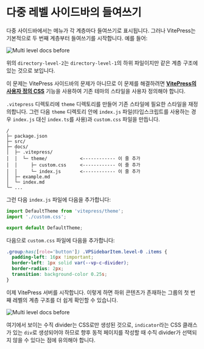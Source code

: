 # 다중 레벨 사이드바의 들여쓰기

다중 사이드바에서는 메뉴가 각 계층마다 들여쓰기로 표시됩니다. 그러나 VitePress는 기본적으로 두 번째 계층부터 들여쓰기를 시작합니다. 예를 들어:

![Multi level docs before](/doc-multi-level-docs-before.png)

위의 `directory-level-2`는 `directory-level-1`의 하위 파일이지만 같은 계층 구조에 있는 것으로 보입니다.

이 문제는 VitePress 사이드바의 문제가 아니므로 이 문제를 해결하려면 **[VitePress의 사용자 정의 CSS](https://vitepress.dev/guide/extending-default-theme#customizing-css)** 기능을 사용하여 기존 테마의 스타일을 사용자 정의해야 합니다.

`.vitepress` 디렉토리에 `theme` 디렉토리를 만들어 기존 스타일에 필요한 스타일을 재정의합니다. 그런 다음 `theme` 디렉토리 안에 `index.js` 파일(타입스크립트를 사용하는 경우 `index.js` 대신 `index.ts`를 사용)과 `custom.css` 파일을 만듭니다.

```text
/
├─ package.json
├─ src/
├─ docs/
│  ├─ .vitepress/
│  │  └─ theme/            <------------ 이 줄 추가
│  │     ├─ custom.css     <------------ 이 줄 추가
│  │     └─ index.js       <------------ 이 줄 추가
│  ├─ example.md
│  └─ index.md
└─ ...
```

그런 다음 `index.js` 파일에 다음을 추가합니다:

```javascript
import DefaultTheme from 'vitepress/theme';
import './custom.css';

export default DefaultTheme;
```

다음으로 `custom.css` 파일에 다음을 추가합니다:

```css
.group:has([role='button']) .VPSidebarItem.level-0 .items {
  padding-left: 16px !important;
  border-left: 1px solid var(--vp-c-divider);
  border-radius: 2px;
  transition: background-color 0.25s;
}
```

이제 VitePress 서버를 시작합니다. 이렇게 하면 하위 콘텐츠가 존재하는 그룹의 첫 번째 레벨의 계층 구조를 더 쉽게 확인할 수 있습니다.

![Multi level docs before](/doc-multi-level-docs-after.png)

여기에서 보이는 수직 divider는 CSS로만 생성된 것으로, `indicator`라는 CSS 클래스가 있는 `div`로 생성되어야 하므로 향후 동적 페이지를 작성할 때 수직 divider가 선택되지 않을 수 있다는 점에 유의해야 합니다.
